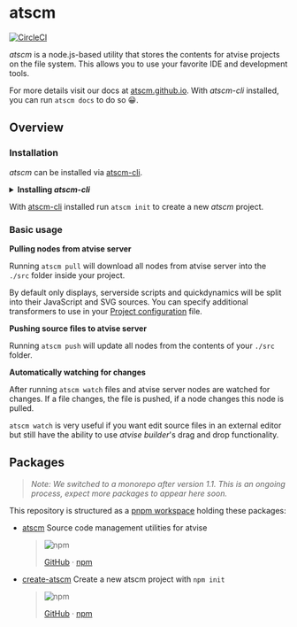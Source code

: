 # atscm

[![CircleCI](https://circleci.com/gh/atSCM/atscm/tree/master.svg?style=svg)](https://circleci.com/gh/atSCM/atscm)

_atscm_ is a node.js-based utility that stores the contents for atvise projects on the file system. This allows you to use your favorite IDE and development tools.

For more details visit our docs at [atscm.github.io](https://atscm.github.io). With _atscm-cli_ installed, you can run `atscm docs` to do so 😀.

## Overview

<!-- BEGIN overview -->
<!-- This section is generated. Run `npm run update-monorepo` to update it. -->

### Installation

_atscm_ can be installed via [atscm-cli](https://github.com/atSCM/atscm-cli).

<details>
<summary><strong>Installing <i>atscm-cli</i></strong></summary>

- Make sure [node.js](https://nodejs.org) (version 10 or later) is installed by running `node --version`.
- Make sure [npm](https://www.npmjs.com) is installed by running `npm --version`.
- Run `npm install --global atscm-cli` to install _atscm-cli_ globally. _You may have to run this command as an administrator._

</details>

With [atscm-cli](https://github.com/atSCM/atscm-cli) installed run `atscm init` to create a new _atscm_ project.

### Basic usage

**Pulling nodes from atvise server**

Running `atscm pull` will download all nodes from atvise server into the `./src` folder inside your project.

By default only displays, serverside scripts and quickdynamics will be split into their JavaScript and SVG sources. You can specify additional transformers to use in your [Project configuration](#project-configuration) file.

**Pushing source files to atvise server**

Running `atscm push` will update all nodes from the contents of your `./src` folder.

**Automatically watching for changes**

After running `atscm watch` files and atvise server nodes are watched for changes. If a file changes, the file is pushed, if a node changes this node is pulled.

`atscm watch` is very useful if you want edit source files in an external editor but still have the ability to use _atvise builder_'s drag and drop functionality.

<!-- END overview -->

## Packages

> _Note: We switched to a monorepo after version 1.1. This is an ongoing process, expect more packages to appear here soon._

This repository is structured as a [pnpm workspace](https://pnpm.js.org/en/workspaces) holding these packages:

<!-- BEGIN packages -->
<!-- This section is generated. Run `npm run update-monorepo` to update it. -->

- [atscm](./packages/atscm) Source code management utilities for atvise

  > ![npm](https://img.shields.io/npm/v/atscm?logo=npm)
  >
  > [GitHub](https://github.com/atSCM/atscm/tree/master/packages/atscm#readme) · [npm](https://www.npmjs.com/package/atscm)
- [create-atscm](./packages/create-atscm) Create a new atscm project with `npm init`

  > ![npm](https://img.shields.io/npm/v/create-atscm?logo=npm)
  >
  > [GitHub](https://github.com/atSCM/atscm/tree/master/packages/create-atscm#readme) · [npm](https://www.npmjs.com/package/create-atscm)

<!-- END packages -->
